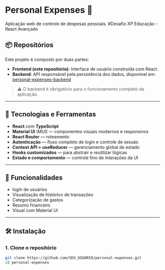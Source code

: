 # Personal Expenses 💸

Aplicação web de controle de despesas pessoais. #Desafio XP Educação - React Avançado

## 📦 Repositórios

Este projeto é composto por duas partes:

- **Frontend (este repositório)**: Interface de usuário construída com React.
- **Backend**: API responsável pela persistência dos dados, disponível em: [personal-expenses-backend](https://github.com/SEU_USUARIO/personal-expenses-backend)

> ⚠️ O backend é obrigatório para o funcionamento completo da aplicação.

---

## 🚀 Tecnologias e Ferramentas

- **React** com **TypeScript**
- **Material UI** (MUI) — componentes visuais modernos e responsivos
- **React Router** — roteamento
- **Autenticação** — fluxo completo de login e controle de sessão
- **Context API + useReducer** — gerenciamento global de estado
- **Hooks customizados** — para abstrair e reutilizar lógicas
- **Estado e comportamento** — controle fino de interações da UI

---

## 🧠 Funcionalidades

- login de usuários
- Visualização de histórico de transações
- Categorização de gastos
- Resumo financeiro
- Visual com Material UI

---

## 🛠️ Instalação

### 1. Clone o repositório

```bash
git clone https://github.com/SEU_USUARIO/personal-expenses.git
cd personal-expenses
```
